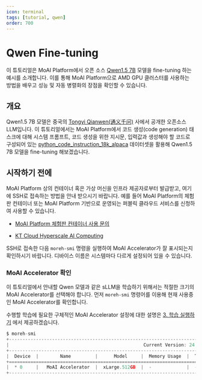 ```yaml
---
icon: terminal
tags: [tutorial, qwen]
order: 700
---
```


# Qwen Fine-tuning

이 튜토리얼은 MoAI Platform에서 오픈 소스 [Qwen1.5 7B](https://huggingface.co/Qwen/Qwen1.5-7B) 모델을 fine-tuning 하는 예시를 소개합니다. 이를 통해 MoAI Platform으로 AMD GPU 클러스터를 사용하는 방법을 배우고 성능 및 자동 병렬화의 장점을 확인할 수 있습니다.

## 개요

Qwen1.5 7B 모델은 중국의 [Tongyi Qianwen(通义千问)](https://www.alibabacloud.com/en/solutions/generative-ai/qwen?_p_lc=1) 사에서 공개한 오픈소스 LLM입니다. 이 튜토리얼에서는 MoAI Platform에서 코드 생성(code generation) 태스크에 대해 시스템 프롬프트, 코드 생성을 위한 지시문, 입력값과 생성해야 할 코드로 구성되어 있는 [python_code_instruction_18k_alpaca](https://huggingface.co/datasets/iamtarun/python_code_instructions_18k_alpaca) 데이터셋을 활용해 Qwen1.5 7B 모델을 fine-tuning 해보겠습니다. 

## 시작하기 전에

MoAI Platform 상의 컨테이너 혹은 가상 머신을 인프라 제공자로부터 발급받고, 여기에 SSH로 접속하는 방법을 안내 받으시기 바랍니다. 예를 들어 MoAI Platform의 체험판 컨테이너 또는 MoAI Platform 기반으로 운영되는 퍼블릭 클라우드 서비스를 신청하여 사용할 수 있습니다.

- [MoAI Platform 체험판 컨테이너 사용 문의](support@moreh.io)

- [KT Cloud Hyperscale AI Computing](https://cloud.kt.com/solution/hyperscaleAiComputing/)

SSH로 접속한 다음 `moreh-smi` 명령을 실행하여 MoAI Accelerator가 잘 표시되는지 확인하시기 바랍니다. 디바이스 이름은 시스템마다 다르게 설정되어 있을 수 있습니다.

### MoAI Accelerator 확인

이 튜토리얼에서 안내할 Qwen 모델과 같은 sLLM을 학습하기 위해서는 적절한 크기의 MoAI Accelerator를 선택해야 합니다. 먼저 `moreh-smi` 명령어를 이용해 현재 사용중인 MoAI Accelerator를 확인합니다. 

수행할 학습에 필요한 구체적인 MoAI Accelerator 설정에 대한 설명은 [3. 학습 실행하기](3_학습_실행하기.md) 에서 제공하겠습니다. 

```jsx
$ moreh-smi
+---------------------------------------------------------------------------------------------------+
|                                                  Current Version: 24.2.0  Latest Version: 24.2.0  |
+---------------------------------------------------------------------------------------------------+
|  Device  |        Name         |      Model     |  Memory Usage  |  Total Memory  |  Utilization  |
+===================================================================================================+
|  * 0     |   MoAI Accelerator  |  xLarge.512GB  |  -             |  -             |  -            |
+---------------------------------------------------------------------------------------------------+
```

